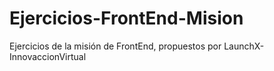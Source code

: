 # Ejercicios-FrontEnd-Mision
Ejercicios de la misión de FrontEnd, propuestos por LaunchX-InnovaccionVirtual
